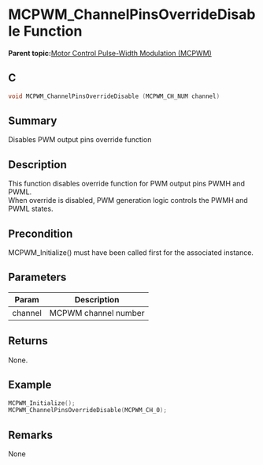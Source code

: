 # MCPWM\_ChannelPinsOverrideDisable Function

**Parent topic:**[Motor Control Pulse-Width Modulation \(MCPWM\)](GUID-89C7FC43-0090-4047-99CD-F7EE4881E28E.md)

## C

```c
void MCPWM_ChannelPinsOverrideDisable (MCPWM_CH_NUM channel)
```

## Summary

Disables PWM output pins override function

## Description

This function disables override function for PWM output pins PWMH and PWML.<br />When override is disabled, PWM generation logic controls the PWMH and PWML states.

## Precondition

MCPWM\_Initialize\(\) must have been called first for the associated instance.

## Parameters

|Param|Description|
|-----|-----------|
|channel|MCPWM channel number|

## Returns

None.

## Example

```c
MCPWM_Initialize();
MCPWM_ChannelPinsOverrideDisable(MCPWM_CH_0);
```

## Remarks

None

